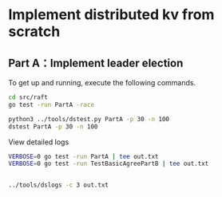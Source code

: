 # Implement distributed kv from scratch

## Part A：Implement leader election

To get up and running, execute the following commands. 
```bash
cd src/raft
go test -run PartA -race

python3 ../tools/dstest.py PartA -p 30 -n 100 
dstest PartA -p 30 -n 100 
```

View detailed logs
```bash
VERBOSE=0 go test -run PartA | tee out.txt
VERBOSE=0 go test -run TestBasicAgreePartB | tee out.txt


../tools/dslogs -c 3 out.txt
```
